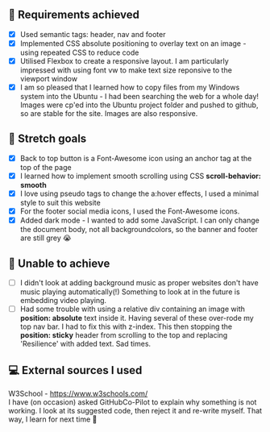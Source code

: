 ## :dart: Requirements achieved

- [x] Used semantic tags: header, nav and footer
- [x] Implemented CSS absolute positioning to overlay text on an image - using repeated CSS to reduce code
- [x] Utilised Flexbox to create a responsive layout. I am particularly impressed with using font vw to make text size reponsive to the viewport window
- [x] I am so pleased that I learned how to copy files from my Windows system into the Ubuntu - I had been searching the web for a whole day! Images were cp'ed into the Ubuntu project folder and pushed to github, so are stable for the site. Images are also responsive.

## :dart: Stretch goals

- [x] Back to top button is a Font-Awesome icon using an anchor tag at the top of the page
- [x] I learned how to implement smooth scrolling using CSS **scroll-behavior: smooth**
- [x] I love using pseudo tags to change the a:hover effects, I used a minimal style to suit this website
- [x] For the footer social media icons, I used the Font-Awesome icons.
- [x] Added dark mode - I wanted to add some JavaScript. I can only change the document body, not all backgroundcolors, so the banner and footer are still grey :sob:

## :pushpin: Unable to achieve

- [ ] I didn't look at adding background music as proper websites don't have music playing automatically(!) Something to look at in the future is embedding video playing.
- [ ] Had some trouble with using a relative div containing an image with **position: absolute** text inside it. Having several of these over-rode my top nav bar. I had to fix this with z-index. This then stopping the **position: sticky** header from scrolling to the top and replacing 'Resilience' with added text. Sad times.

## :computer: External sources I used

W3School - https://www.w3schools.com/  
I have (on occasion) asked GitHubCo-Pilot to explain why something is not working. I look at its suggested code, then reject it and re-write myself. That way, I learn for next time :muscle:
